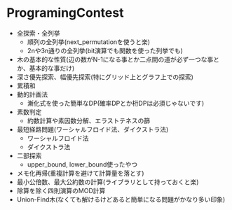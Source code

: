 # ProgramingContest
- 全探索・全列挙
  - 順列の全列挙(next_permutationを使うと楽)
  - 2nや3n通りの全列挙(bit演算でも関数を使った列挙でも)
- 木の基本的な性質(辺の数がN-1になる事とか二点間の道が必ず一つな事とか、基本的な事だけ)
- 深さ優先探索、幅優先探索(特にグリッド上とグラフ上での探索)
- 累積和
- 動的計画法
  - 漸化式を使った簡単なDP(確率DPとか桁DPは必須じゃないです)
- 素数判定
  - 約数計算や素因数分解、エラストテネスの篩 
- 最短経路問題(ワーシャルフロイド法、ダイクストラ法)
  - ワーシャルフロイド法
  - ダイクストラ法
- 二部探索
  - upper_bound, lower_bound使ったやつ
- メモ化再帰(重複計算を避けて計算量を落とす)
- 最小公倍数、最大公約数の計算(ライブラリとして持っておくと楽)
- 除算を除く四則演算のMOD計算
- Union-Find木(なくても解けるけどあると簡単になる問題がかなり多い印象)





